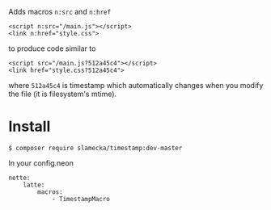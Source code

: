 Adds macros `n:src` and `n:href`

	<script n:src="/main.js"></script>
	<link n:href="style.css">

to produce code similar to

	<script src="/main.js?512a45c4"></script>
	<link href="style.css?512a45c4">

where `512a45c4` is timestamp which automatically changes when you modify the file (it is filesystem's mtime).


Install
=======

	$ composer require slamecka/timestamp:dev-master

In your config.neon

	nette:
		latte:
			macros:
				- TimestampMacro
